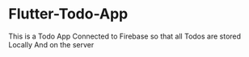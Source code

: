 # Flutter-Todo-App
This is a Todo App Connected to Firebase so that all Todos are stored Locally And on the server
